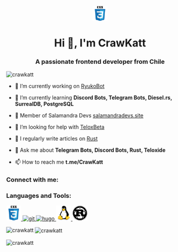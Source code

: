 <div align="center">
  <img src="https://raw.githubusercontent.com/devicons/devicon/master/icons/css3/css3-original-wordmark.svg" alt="css3" width="40" height="40"/>
</div>

<h1 align="center">Hi 👋, I'm CrawKatt</h1>
<h3 align="center">A passionate frontend developer from Chile</h3>

<p align="left"> <img src="https://komarev.com/ghpvc/?username=crawkatt&label=Profile%20views&color=0e75b6&style=flat" alt="crawkatt" /> </p>

- 🔭 I’m currently working on [RyukoBot](https://github.com/CrawKatt/RyukoBot)

- 🌱 I’m currently learning **Discord Bots, Telegram Bots, Diesel.rs, SurrealDB, PostgreSQL**

- 👯 Member of Salamandra Devs [salamandradevs.site](https://github.com/SalamandraDevs/salamandradevs.site)

- 🤝 I’m looking for help with [TeloxBeta](https://github.com/CrawKatt/TeloxBeta)

- 📝 I regularly write articles on [Rust](Rust)

- 💬 Ask me about **Telegram Bots, Discord Bots, Rust, Teloxide**

- 📫 How to reach me **t.me/CrawKatt**

<h3 align="left">Connect with me:</h3>
<p align="left">
</p>

<h3 align="left">Languages and Tools:</h3>
<p align="left"> <a href="https://www.w3schools.com/css/" target="_blank" rel="noreferrer"> <img src="https://raw.githubusercontent.com/devicons/devicon/master/icons/css3/css3-original-wordmark.svg" alt="css3" width="40" height="40"/> </a> <a href="https://git-scm.com/" target="_blank" rel="noreferrer"> <img src="https://www.vectorlogo.zone/logos/git-scm/git-scm-icon.svg" alt="git" width="40" height="40"/> </a> <a href="https://gohugo.io/" target="_blank" rel="noreferrer"> <img src="https://api.iconify.design/logos-hugo.svg" alt="hugo" width="40" height="40"/> </a> <a href="https://www.linux.org/" target="_blank" rel="noreferrer"> <img src="https://raw.githubusercontent.com/devicons/devicon/master/icons/linux/linux-original.svg" alt="linux" width="40" height="40"/> </a> <a href="https://www.rust-lang.org" target="_blank" rel="noreferrer"> <img src="https://raw.githubusercontent.com/devicons/devicon/master/icons/rust/rust-plain.svg" alt="rust" width="40" height="40"/> </a> </p>

<p><img align="left" src="https://github-readme-stats.vercel.app/api/top-langs?username=crawkatt&show_icons=true&locale=en&layout=compact" alt="crawkatt" /></p>

<p>&nbsp;<img align="center" src="https://github-readme-stats.vercel.app/api?username=crawkatt&show_icons=true&locale=en" alt="crawkatt" /></p>

<p><img align="center" src="https://github-readme-streak-stats.herokuapp.com/?user=crawkatt&" alt="crawkatt" /></p>
